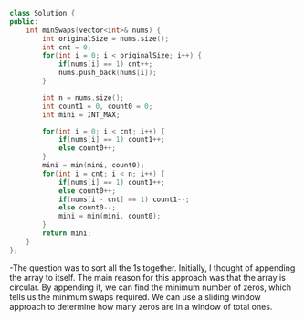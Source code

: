 ```cpp
class Solution {
public:
    int minSwaps(vector<int>& nums) {
        int originalSize = nums.size();
        int cnt = 0;
        for(int i = 0; i < originalSize; i++) {
            if(nums[i] == 1) cnt++;
            nums.push_back(nums[i]);
        }

        int n = nums.size();
        int count1 = 0, count0 = 0;
        int mini = INT_MAX;

        for(int i = 0; i < cnt; i++) {
            if(nums[i] == 1) count1++;
            else count0++;
        }
        mini = min(mini, count0);
        for(int i = cnt; i < n; i++) {
            if(nums[i] == 1) count1++;
            else count0++;
            if(nums[i - cnt] == 1) count1--;
            else count0--;
            mini = min(mini, count0);
        }
        return mini;
    }
};
```

-The question was to sort all the 1s together. Initially, I thought of appending the array to itself. The main reason for this approach was that the array is circular. By appending it, we can find the minimum number of zeros, which tells us the minimum swaps required. We can use a sliding window approach to determine how many zeros are in a window of total ones.
